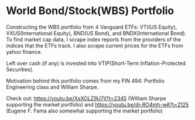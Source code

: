 # World Bond/Stock(WBS) Portfolio

Constructing the WBS portfolio from 4 Vanguard ETFs: VTI(US Equity), VXUS(International Equity), BND(US Bond), and BNDX(International Bond). To find market cap data, I scrape index reports from the providers of the indices that the ETFs track. I also scrape current prices for the ETFs from yahoo finance.

Left over cash (if any) is invested into VTIP(Short-Term Inflation-Protected Securities).

Motivation behind this portfolio comes from my FIN 494: Portfolio Engineering class and William Sharpe.

Check out: https://youtu.be/XsXOLZ9U7jI?t=2345 (William Sharpe supporting the market portfolio) and https://youtu.be/dj-RO4mh-wA?t=2125 (Eugene F. Fama also somewhat supporting the market portfolio)
